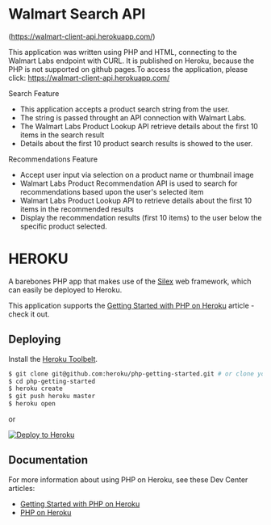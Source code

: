 # Walmart Search API
(https://walmart-client-api.herokuapp.com/)

This application was written using PHP and HTML, connecting to the Walmart Labs endpoint with CURL. It is published on Heroku, because the PHP is not supported on github pages.To access the application, please click: https://walmart-client-api.herokuapp.com/

Search Feature
 - This application accepts a product search string from the user.
 - The string is passed throught an API connection with Walmart Labs.
 - The Walmart Labs Product Lookup API retrieve details about the first 10 items in the search result
 - Details about the first 10 product search results is showed to the user.

Recommendations Feature
 - Accept user input via selection on a product name or thumbnail image
 - Walmart Labs Product Recommendation API is used to search for recommendations based upon the user's selected item
 - Walmart Labs Product Lookup API to retrieve details about the first 10 items in the recommended results
 - Display the recommendation results (first 10 items) to the user below the specific product selected.

# HEROKU
A barebones PHP app that makes use of the [Silex](http://silex.sensiolabs.org/) web framework, which can easily be deployed to Heroku.

This application supports the [Getting Started with PHP on Heroku](https://devcenter.heroku.com/articles/getting-started-with-php) article - check it out.

## Deploying

Install the [Heroku Toolbelt](https://toolbelt.heroku.com/).

```sh
$ git clone git@github.com:heroku/php-getting-started.git # or clone your own fork
$ cd php-getting-started
$ heroku create
$ git push heroku master
$ heroku open
```

or

[![Deploy to Heroku](https://www.herokucdn.com/deploy/button.png)](https://heroku.com/deploy)

## Documentation

For more information about using PHP on Heroku, see these Dev Center articles:

- [Getting Started with PHP on Heroku](https://devcenter.heroku.com/articles/getting-started-with-php)
- [PHP on Heroku](https://devcenter.heroku.com/categories/php)
